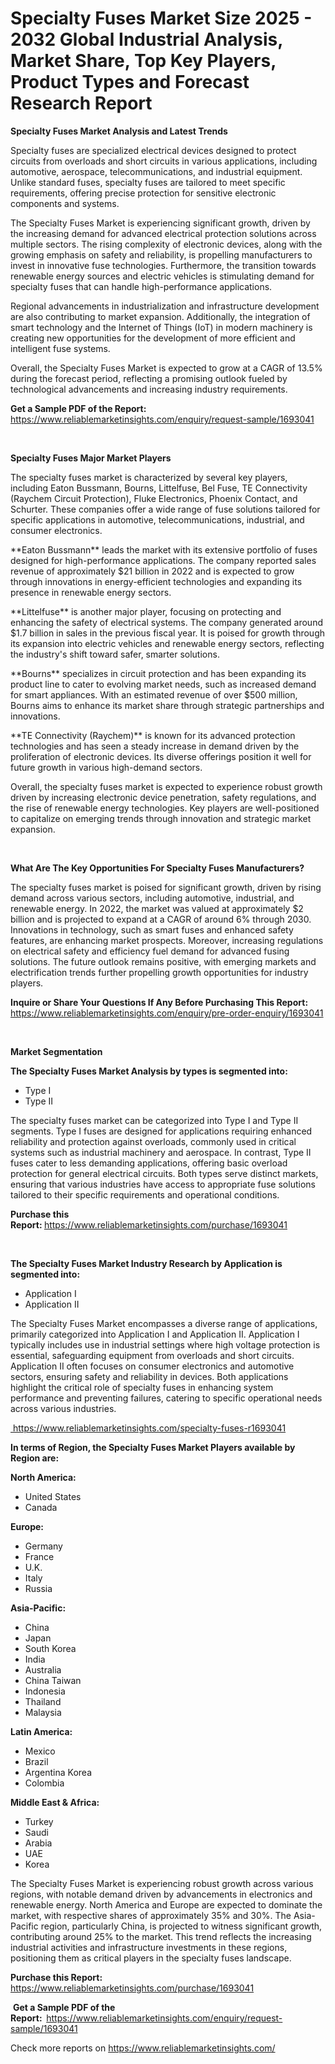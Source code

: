 <p><h1>Specialty Fuses Market Size 2025 - 2032 Global Industrial Analysis, Market Share, Top Key Players, Product Types and Forecast Research Report</h1></p><p><strong>Specialty Fuses Market Analysis and Latest Trends</strong></p>
<p><p>Specialty fuses are specialized electrical devices designed to protect circuits from overloads and short circuits in various applications, including automotive, aerospace, telecommunications, and industrial equipment. Unlike standard fuses, specialty fuses are tailored to meet specific requirements, offering precise protection for sensitive electronic components and systems.</p><p>The Specialty Fuses Market is experiencing significant growth, driven by the increasing demand for advanced electrical protection solutions across multiple sectors. The rising complexity of electronic devices, along with the growing emphasis on safety and reliability, is propelling manufacturers to invest in innovative fuse technologies. Furthermore, the transition towards renewable energy sources and electric vehicles is stimulating demand for specialty fuses that can handle high-performance applications.</p><p>Regional advancements in industrialization and infrastructure development are also contributing to market expansion. Additionally, the integration of smart technology and the Internet of Things (IoT) in modern machinery is creating new opportunities for the development of more efficient and intelligent fuse systems.</p><p>Overall, the Specialty Fuses Market is expected to grow at a CAGR of 13.5% during the forecast period, reflecting a promising outlook fueled by technological advancements and increasing industry requirements.</p></p>
<p><strong>Get a Sample PDF of the Report:&nbsp;</strong> <a href="https://www.reliablemarketinsights.com/enquiry/request-sample/1693041?utm_campaign=3293&utm_medium=2&utm_source=Github&utm_content=ia&utm_term=27032025&utm_id=specialty-fuses">https://www.reliablemarketinsights.com/enquiry/request-sample/1693041</a></p>
<p>&nbsp;</p>
<p><strong>Specialty Fuses Major Market Players</strong></p>
<p><p>The specialty fuses market is characterized by several key players, including Eaton Bussmann, Bourns, Littelfuse, Bel Fuse, TE Connectivity (Raychem Circuit Protection), Fluke Electronics, Phoenix Contact, and Schurter. These companies offer a wide range of fuse solutions tailored for specific applications in automotive, telecommunications, industrial, and consumer electronics.</p><p>**Eaton Bussmann** leads the market with its extensive portfolio of fuses designed for high-performance applications. The company reported sales revenue of approximately $21 billion in 2022 and is expected to grow through innovations in energy-efficient technologies and expanding its presence in renewable energy sectors.</p><p>**Littelfuse** is another major player, focusing on protecting and enhancing the safety of electrical systems. The company generated around $1.7 billion in sales in the previous fiscal year. It is poised for growth through its expansion into electric vehicles and renewable energy sectors, reflecting the industry's shift toward safer, smarter solutions.</p><p>**Bourns** specializes in circuit protection and has been expanding its product line to cater to evolving market needs, such as increased demand for smart appliances. With an estimated revenue of over $500 million, Bourns aims to enhance its market share through strategic partnerships and innovations.</p><p>**TE Connectivity (Raychem)** is known for its advanced protection technologies and has seen a steady increase in demand driven by the proliferation of electronic devices. Its diverse offerings position it well for future growth in various high-demand sectors.</p><p>Overall, the specialty fuses market is expected to experience robust growth driven by increasing electronic device penetration, safety regulations, and the rise of renewable energy technologies. Key players are well-positioned to capitalize on emerging trends through innovation and strategic market expansion.</p></p>
<p>&nbsp;</p>
<p><strong>What Are The Key Opportunities For Specialty Fuses Manufacturers?</strong></p>
<p><p>The specialty fuses market is poised for significant growth, driven by rising demand across various sectors, including automotive, industrial, and renewable energy. In 2022, the market was valued at approximately $2 billion and is projected to expand at a CAGR of around 6% through 2030. Innovations in technology, such as smart fuses and enhanced safety features, are enhancing market prospects. Moreover, increasing regulations on electrical safety and efficiency fuel demand for advanced fusing solutions. The future outlook remains positive, with emerging markets and electrification trends further propelling growth opportunities for industry players.</p></p>
<p><strong>Inquire or Share Your Questions If Any Before Purchasing This Report:</strong> <a href="https://www.reliablemarketinsights.com/enquiry/pre-order-enquiry/1693041?utm_campaign=3293&utm_medium=2&utm_source=Github&utm_content=ia&utm_term=27032025&utm_id=specialty-fuses">https://www.reliablemarketinsights.com/enquiry/pre-order-enquiry/1693041</a></p>
<p>&nbsp;</p>
<p><strong>Market Segmentation</strong></p>
<p><strong>The Specialty Fuses Market Analysis by types is segmented into:</strong></p>
<p><ul><li>Type I</li><li>Type II</li></ul></p>
<p><p>The specialty fuses market can be categorized into Type I and Type II segments. Type I fuses are designed for applications requiring enhanced reliability and protection against overloads, commonly used in critical systems such as industrial machinery and aerospace. In contrast, Type II fuses cater to less demanding applications, offering basic overload protection for general electrical circuits. Both types serve distinct markets, ensuring that various industries have access to appropriate fuse solutions tailored to their specific requirements and operational conditions.</p></p>
<p><strong>Purchase this Report:&nbsp;</strong><a href="https://www.reliablemarketinsights.com/purchase/1693041?utm_campaign=3293&utm_medium=2&utm_source=Github&utm_content=ia&utm_term=27032025&utm_id=specialty-fuses">https://www.reliablemarketinsights.com/purchase/1693041</a></p>
<p>&nbsp;</p>
<p><strong>The Specialty Fuses Market Industry Research by Application is segmented into:</strong></p>
<p><ul><li>Application I</li><li>Application II</li></ul></p>
<p><p>The Specialty Fuses Market encompasses a diverse range of applications, primarily categorized into Application I and Application II. Application I typically includes use in industrial settings where high voltage protection is essential, safeguarding equipment from overloads and short circuits. Application II often focuses on consumer electronics and automotive sectors, ensuring safety and reliability in devices. Both applications highlight the critical role of specialty fuses in enhancing system performance and preventing failures, catering to specific operational needs across various industries.</p></p>
<p><a href="https://www.reliablemarketinsights.com/specialty-fuses-r1693041?utm_campaign=3293&utm_medium=2&utm_source=Github&utm_content=ia&utm_term=27032025&utm_id=specialty-fuses">&nbsp;https://www.reliablemarketinsights.com/specialty-fuses-r1693041</a></p>
<p><strong>In terms of Region, the Specialty Fuses Market Players available by Region are:</strong></p>
<p>
    <p> <strong> North America: </strong>
        <ul>
            <li>United States</li>
            <li>Canada</li>
        </ul>
        </p> 
    <p> <strong> Europe: </strong>
        <ul>
            <li>Germany</li>
            <li>France</li>
            <li>U.K.</li>
            <li>Italy</li>
            <li>Russia</li>
        </ul>
        </p> 
    <p> <strong> Asia-Pacific: </strong>
        <ul>
            <li>China</li>
            <li>Japan</li>
            <li>South Korea</li>
            <li>India</li>
            <li>Australia</li>
            <li>China Taiwan</li>
            <li>Indonesia</li>
            <li>Thailand</li>
            <li>Malaysia</li>
        </ul>
        </p> 
    <p> <strong> Latin America: </strong>
        <ul>
            <li>Mexico</li>
            <li>Brazil</li>
            <li>Argentina Korea</li>
            <li>Colombia</li>
        </ul>
        </p> 
    <p> <strong> Middle East & Africa: </strong>
        <ul>
            <li>Turkey</li>
            <li>Saudi</li>
            <li>Arabia</li>
            <li>UAE</li>
            <li>Korea</li>
        </ul>
    </p>
    </p>
<p><p>The Specialty Fuses Market is experiencing robust growth across various regions, with notable demand driven by advancements in electronics and renewable energy. North America and Europe are expected to dominate the market, with respective shares of approximately 35% and 30%. The Asia-Pacific region, particularly China, is projected to witness significant growth, contributing around 25% to the market. This trend reflects the increasing industrial activities and infrastructure investments in these regions, positioning them as critical players in the specialty fuses landscape.</p></p>
<p><strong>Purchase this Report: </strong><a href="https://www.reliablemarketinsights.com/purchase/1693041?utm_campaign=3293&utm_medium=2&utm_source=Github&utm_content=ia&utm_term=27032025&utm_id=specialty-fuses">https://www.reliablemarketinsights.com/purchase/1693041</a></p>
<p>&nbsp;<strong>Get a Sample PDF of the Report:&nbsp;&nbsp;</strong><a href="https://www.reliablemarketinsights.com/enquiry/request-sample/1693041?utm_campaign=3293&utm_medium=2&utm_source=Github&utm_content=ia&utm_term=27032025&utm_id=specialty-fuses">https://www.reliablemarketinsights.com/enquiry/request-sample/1693041</a></p>
<p><strong></strong></p>
<p>Check more reports on <a href="https://www.reliablemarketinsights.com/?utm_campaign=3293&utm_medium=2&utm_source=Github&utm_content=ia&utm_term=27032025&utm_id=specialty-fuses">https://www.reliablemarketinsights.com/</a></p>